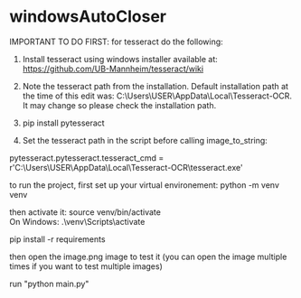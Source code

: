 # windowsAutoCloser
IMPORTANT TO DO FIRST:
for tesseract do the following: 
1. Install tesseract using windows installer available at: https://github.com/UB-Mannheim/tesseract/wiki

2. Note the tesseract path from the installation. Default installation path at the time of this edit was: C:\Users\USER\AppData\Local\Tesseract-OCR. It may change so please check the installation path.

3. pip install pytesseract

4. Set the tesseract path in the script before calling image_to_string:

pytesseract.pytesseract.tesseract_cmd = r'C:\Users\USER\AppData\Local\Tesseract-OCR\tesseract.exe'


to run the project, first set up your virtual environement:
python -m venv venv

then activate it:
source venv/bin/activate  
On Windows: .\venv\Scripts\activate

pip install -r requirements

then open the image.png image to test it (you can open the image multiple times if you want to test multiple images)

run "python main.py"

